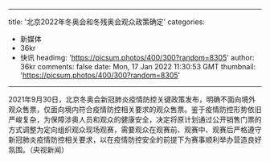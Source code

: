 
---
title: '北京2022年冬奥会和冬残奥会观众政策确定'
categories: 
 - 新媒体
 - 36kr
 - 快讯
headimg: 'https://picsum.photos/400/300?random=8305'
author: 36kr
comments: false
date: Mon, 17 Jan 2022 11:30:53 GMT
thumbnail: 'https://picsum.photos/400/300?random=8305'
---

<div>   
2021年9月30日，北京冬奥会新冠肺炎疫情防控关键政策发布，明确不面向境外观众售票，仅面向境内符合疫情防控相关要求的观众售票。鉴于疫情防控形势依旧严峻复杂，为保障涉奥人员和观众的健康安全，决定将原计划通过公开销售门票的方式调整为定向组织观众现场观赛，需要观众在观赛前、观赛中、观赛后严格遵守新冠肺炎疫情防控相关要求，以在疫情防控安全的前提下为赛事顺利举办营造良好氛围。（央视新闻）  
</div>
            